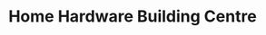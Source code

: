 ---
title: "Home Hardware Building Centre"
url: /high-level/home-hardware-building-centre/
shop: doityourself
---